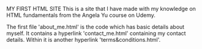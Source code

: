 MY FIRST HTML SITE
This is a site that I have made with my knowledge on HTML fundamentals from the Angela Yu course on Udemy.

The first file 'about_me.html' is the code which has basic details about myself. It contains a hyperlink 'contact_me.html' containing my contact details. Within it is another hyperlink 'terms&conditions.html'.